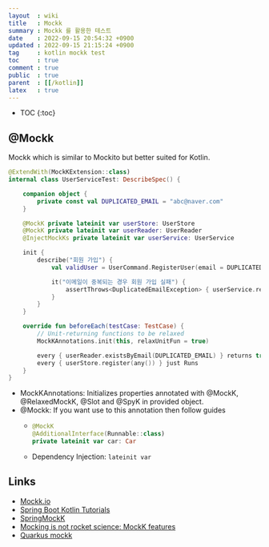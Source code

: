 ```yaml
---
layout  : wiki
title   : Mockk
summary : Mockk 를 활용한 테스트
date    : 2022-09-15 20:54:32 +0900
updated : 2022-09-15 21:15:24 +0900
tag     : kotlin mockk test
toc     : true
comment : true
public  : true
parent  : [[/kotlin]]
latex   : true
---
```

* TOC
{:toc}

## @Mockk

Mockk which is similar to Mockito but better suited for Kotlin.

```kotlin
@ExtendWith(MockKExtension::class)
internal class UserServiceTest: DescribeSpec() {

    companion object {
        private const val DUPLICATED_EMAIL = "abc@naver.com"
    }

    @MockK private lateinit var userStore: UserStore
    @MockK private lateinit var userReader: UserReader
    @InjectMockKs private lateinit var userService: UserService

    init {
        describe("회원 가입") {
            val validUser = UserCommand.RegisterUser(email = DUPLICATED_EMAIL, password = "123!abACC123")

            it("이메일이 중복되는 경우 회원 가입 실패") {
                assertThrows<DuplicatedEmailException> { userService.register(validUser) }
            }
        }
    }

    override fun beforeEach(testCase: TestCase) {
        // Unit-returning functions to be relaxed
        MockKAnnotations.init(this, relaxUnitFun = true)

        every { userReader.existsByEmail(DUPLICATED_EMAIL) } returns true
        every { userStore.register(any()) } just Runs
    }
}
```

- MockKAnnotations: Initializes properties annotated with @MockK, @RelaxedMockK, @Slot and @SpyK in provided object.
- @Mockk: If you want use to this annotation then follow guides
  - ```kotlin
    @MockK
    @AdditionalInterface(Runnable::class)
    private lateinit var car: Car
    ```
  - Dependency Injection: `lateinit var`

## Links

- [Mockk.io](https://mockk.io/)
- [Spring Boot Kotlin Tutorials](https://spring.io/guides/tutorials/spring-boot-kotlin/)
- [SpringMockK](https://github.com/Ninja-Squad/springmockk)
- [Mocking is not rocket science: MockK features](https://blog.kotlin-academy.com/mocking-is-not-rocket-science-mockk-features-e5d55d735a98)
- [Quarkus mockk](https://github.com/quarkiverse/quarkus-mockk)
